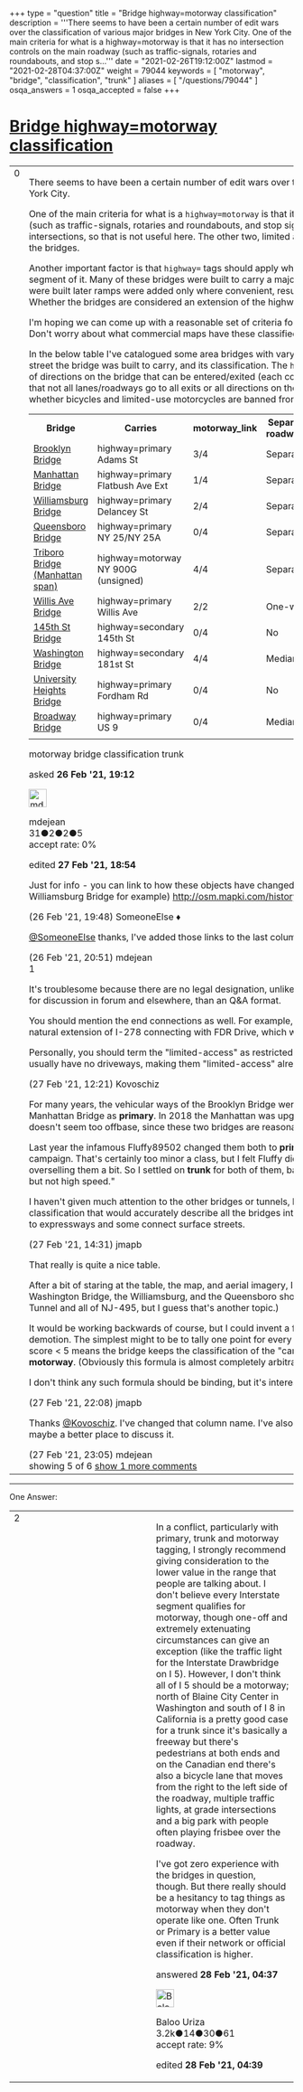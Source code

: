+++
type = "question"
title = "Bridge highway=motorway classification"
description = '''There seems to have been a certain number of edit wars over the classification of various major bridges in New York City. One of the main criteria for what is a highway=motorway is that it has no intersection controls on the main roadway (such as traffic-signals, rotaries and roundabouts, and stop s...'''
date = "2021-02-26T19:12:00Z"
lastmod = "2021-02-28T04:37:00Z"
weight = 79044
keywords = [ "motorway", "bridge", "classification", "trunk" ]
aliases = [ "/questions/79044" ]
osqa_answers = 1
osqa_accepted = false
+++

<div class="headNormal">

# [Bridge highway=motorway classification](/questions/79044/bridge-highwaymotorway-classification)

</div>

<div id="main-body">

<div id="askform">

<table id="question-table" style="width:100%;">
<colgroup>
<col style="width: 50%" />
<col style="width: 50%" />
</colgroup>
<tbody>
<tr>
<td style="width: 30px; vertical-align: top"><div class="vote-buttons">
<span id="post-79044-upvote" class="ajax-command post-vote up" rel="nofollow" title="I like this post (click again to cancel)"> </span>
<div id="post-79044-score" class="post-score" title="current number of votes">
0
</div>
<span id="post-79044-downvote" class="ajax-command post-vote down" rel="nofollow" title="I dont like this post (click again to cancel)"> </span> <span id="favorite-mark" class="ajax-command favorite-mark" rel="nofollow" title="mark/unmark this question as favorite (click again to cancel)"> </span>
<div id="favorite-count" class="favorite-count">
&#10;</div>
</div></td>
<td><div id="item-right">
<div class="question-body">
<p>There seems to have been a certain number of edit wars over the classification of various major bridges in New York City.</p>
<p>One of the main criteria for what is a <code>highway=motorway</code> is that it has no intersection controls on the main roadway (such as traffic-signals, rotaries and roundabouts, and stop signs or stop markings). Bridges usually don't have intersections, so that is not useful here. The other two, limited access and roadway separation apply to most of the bridges.</p>
<p>Another important factor is that <code>highway=</code> tags should apply where reasonable to the whole road, not just a segment of it. Many of these bridges were built to carry a major street, but when highways (<code>highway=motorway</code>s) were built later ramps were added only where convenient, resulting in incomplete interchanges with them. Whether the bridges are considered an extension of the highway or the major street might factor in.</p>
<p>I'm hoping we can come up with a reasonable set of criteria for what <code>highway=</code> tag bridges like these should have. Don't worry about what commercial maps have these classified as, they also have a mess.</p>
<p>In the below table I've catalogued some area bridges with varying characteristics. The Carries column gives the street the bridge was built to carry, and its classification. The <code>highway=motorway_link</code> column counts the number of directions on the bridge that can be entered/exited (each counting 1) from a <code>highway=motorway</code>. This ignores that not all lanes/roadways go to all exits or all directions on the connecting motorway etc. Vehicles only is whether bicycles and limited-use motorcycles are banned from the main roadway as indicated by signage.</p>
<table>
<tbody>
<tr>
<th>Bridge</th>
<th>Carries</th>
<th>motorway_link</th>
<th>Separate roadways</th>
<th>Pedestrian separation</th>
<th>Vehicles only</th>
<th>Present tagging</th>
</tr>
&#10;<tr>
<td><a href="https://en.wikipedia.org/wiki/Brooklyn_Bridge">Brooklyn Bridge</a></td>
<td>highway=primary Adams St</td>
<td>3/4</td>
<td>Separate</td>
<td>Separate</td>
<td>Yes</td>
<td><a href="http://osm.mapki.com/history/way.php?id=432550255">highway=trunk</a></td>
</tr>
<tr>
<td><a href="https://en.wikipedia.org/wiki/Manhattan_Bridge">Manhattan Bridge</a></td>
<td>highway=primary Flatbush Ave Ext</td>
<td>1/4</td>
<td>Separate</td>
<td>Separate</td>
<td>Yes</td>
<td><a href="http://osm.mapki.com/history/way.php?id=46189305">highway=trunk</a></td>
</tr>
<tr>
<td><a href="https://en.wikipedia.org/wiki/Williamsburg_Bridge">Williamsburg Bridge</a></td>
<td>highway=primary Delancey St</td>
<td>2/4</td>
<td>Separate</td>
<td>Separate</td>
<td>Yes</td>
<td><a href="http://osm.mapki.com/history/way.php?id=40337615">highway=motorway</a></td>
</tr>
<tr>
<td><a href="https://en.wikipedia.org/wiki/Queensboro_Bridge">Queensboro Bridge</a></td>
<td>highway=primary NY 25/NY 25A</td>
<td>0/4</td>
<td>Separate</td>
<td>Separate</td>
<td>Yes</td>
<td><a href="http://osm.mapki.com/history/way.php?id=198924625">highway=motorway</a></td>
</tr>
<tr>
<td><a href="https://en.wikipedia.org/wiki/Triborough_Bridge#Harlem_River_lift_bridge_(NY_900G)">Triboro Bridge (Manhattan span)</a></td>
<td>highway=motorway NY 900G (unsigned)</td>
<td>4/4</td>
<td>Separate</td>
<td>Barrier</td>
<td>Yes</td>
<td><a href="http://osm.mapki.com/history/way.php?id=5669174">highway=motorway</a></td>
</tr>
<tr>
<td><a href="https://en.wikipedia.org/wiki/Willis_Avenue_Bridge">Willis Ave Bridge</a></td>
<td>highway=primary Willis Ave</td>
<td>2/2</td>
<td>One-way</td>
<td>Barrier</td>
<td>No</td>
<td><a href="http://osm.mapki.com/history/way.php?id=5670524">highway=primary</a></td>
</tr>
<tr>
<td><a href="https://en.wikipedia.org/wiki/145th_Street_Bridge">145th St Bridge</a></td>
<td>highway=secondary 145th St</td>
<td>0/4</td>
<td>No</td>
<td>Curb</td>
<td>No</td>
<td><a href="http://osm.mapki.com/history/way.php?id=5670765">highway=secondary</a></td>
</tr>
<tr>
<td><a href="https://en.wikipedia.org/wiki/Washington_Bridge">Washington Bridge</a></td>
<td>highway=secondary 181st St</td>
<td>4/4</td>
<td>Median</td>
<td>Barrier</td>
<td>No</td>
<td><a href="http://osm.mapki.com/history/way.php?id=33117565">highway=motorway</a></td>
</tr>
<tr>
<td><a href="https://en.wikipedia.org/wiki/University_Heights_Bridge">University Heights Bridge</a></td>
<td>highway=primary Fordham Rd</td>
<td>0/4</td>
<td>No</td>
<td>Barrier</td>
<td>No</td>
<td><a href="http://osm.mapki.com/history/way.php?id=19174360">highway=primary</a></td>
</tr>
<tr>
<td><a href="https://en.wikipedia.org/wiki/Broadway_Bridge_(Manhattan)">Broadway Bridge</a></td>
<td>highway=primary US 9</td>
<td>0/4</td>
<td>Median</td>
<td>Curb</td>
<td>No</td>
<td><a href="http://osm.mapki.com/history/way.php?id=126140593">highway=primary</a></td>
</tr>
<tr>
<td></td>
<td></td>
<td></td>
<td></td>
<td></td>
<td></td>
<td></td>
</tr>
</tbody>
</table>
</div>
<div id="question-tags" class="tags-container tags">
<span class="post-tag tag-link-motorway" rel="tag" title="see questions tagged &#39;motorway&#39;">motorway</span> <span class="post-tag tag-link-bridge" rel="tag" title="see questions tagged &#39;bridge&#39;">bridge</span> <span class="post-tag tag-link-classification" rel="tag" title="see questions tagged &#39;classification&#39;">classification</span> <span class="post-tag tag-link-trunk" rel="tag" title="see questions tagged &#39;trunk&#39;">trunk</span>
</div>
<div id="question-controls" class="post-controls">
&#10;</div>
<div class="post-update-info-container">
<div class="post-update-info post-update-info-user">
<p>asked <strong>26 Feb '21, 19:12</strong></p>
<img src="https://secure.gravatar.com/avatar/5833f68b9cfce6017187678c495b6fc8?s=32&amp;d=identicon&amp;r=g" class="gravatar" width="32" height="32" alt="mdejean&#39;s gravatar image" />
<p><span>mdejean</span><br />
<span class="score" title="31 reputation points">31</span><span title="2 badges"><span class="badge1">●</span><span class="badgecount">2</span></span><span title="2 badges"><span class="silver">●</span><span class="badgecount">2</span></span><span title="5 badges"><span class="bronze">●</span><span class="badgecount">5</span></span><br />
<span class="accept_rate" title="Rate of the user&#39;s accepted answers">accept rate:</span> <span title="mdejean has no accepted answers">0%</span></p>
</div>
<div class="post-update-info post-update-info-edited">
<p><span> edited <strong>27 Feb '21, 18:54</strong> </span></p>
</div>
</div>
<div id="comments-container-79044" class="comments-container">
<span id="79045"></span>
<div id="comment-79045" class="comment">
<div id="post-79045-score" class="comment-score">
&#10;</div>
<div class="comment-text">
<p>Just for info - you can link to how these objects have changed over time by linking to (for one lane of the Williamsburg Bridge for example) <a href="http://osm.mapki.com/history/way.php?id=40337615">http://osm.mapki.com/history/way.php?id=40337615</a> .</p>
</div>
<div id="comment-79045-info" class="comment-info">
<span class="comment-age">(26 Feb '21, 19:48)</span> <span class="comment-user userinfo">SomeoneElse ♦</span>
</div>
</div>
<span id="79046"></span>
<div id="comment-79046" class="comment">
<div id="post-79046-score" class="comment-score">
&#10;</div>
<div class="comment-text">
<p><a href="https://help.openstreetmap.org/users/387/someoneelse">@SomeoneElse</a> thanks, I've added those links to the last column of the table.</p>
</div>
<div id="comment-79046-info" class="comment-info">
<span class="comment-age">(26 Feb '21, 20:51)</span> <span class="comment-user userinfo">mdejean</span>
</div>
</div>
<span id="79052"></span>
<div id="comment-79052" class="comment">
<div id="post-79052-score" class="comment-score">
1
</div>
<div class="comment-text">
<p>It's troublesome because there are no legal designation, unlike the origin in UK Motorway. This is more suitable for discussion in forum and elsewhere, than an Q&amp;A format.</p>
<p>You should mention the end connections as well. For example, the Triborough Bridge can be considered as a natural extension of I-278 connecting with FDR Drive, which would strongly be <code>=motorway</code>.</p>
<p>Personally, you should term the "limited-access" as restricted vehicle categories directly. Fundamentally, bridges usually have no driveways, making them "limited-access" already.</p>
</div>
<div id="comment-79052-info" class="comment-info">
<span class="comment-age">(27 Feb '21, 12:21)</span> <span class="comment-user userinfo">Kovoschiz</span>
</div>
</div>
<span id="79058"></span>
<div id="comment-79058" class="comment">
<div id="post-79058-score" class="comment-score">
&#10;</div>
<div class="comment-text">
<p>For many years, the vehicular ways of the Brooklyn Bridge were tagged as <strong>motorway,</strong> and those on the Manhattan Bridge as <strong>primary</strong>. In 2018 the Manhattan was upgraded to <strong>motorway</strong> to match the Brooklyn. This doesn't seem too offbase, since these two bridges are reasonably similar in nature.</p>
<p>Last year the infamous Fluffy89502 changed them both to <strong>primary</strong> as part of a large brutal re-classification campaign. That's certainly too minor a class, but I felt Fluffy did have a point that <strong>motorway</strong> was perhaps overselling them a bit. So I settled on <strong>trunk</strong> for both of them, based on the wiki's description of "limited access but not high speed."</p>
<p>I haven't given much attention to the other bridges or tunnels, but offhand I doubt that there is a single classification that would accurately describe all the bridges into Manhattan, since some of them directly connect to expressways and some connect surface streets.</p>
</div>
<div id="comment-79058-info" class="comment-info">
<span class="comment-age">(27 Feb '21, 14:31)</span> <span class="comment-user userinfo">jmapb</span>
</div>
</div>
<span id="79064"></span>
<div id="comment-79064" class="comment">
<div id="post-79064-score" class="comment-score">
&#10;</div>
<div class="comment-text">
<p>That really is quite a nice table.</p>
<p>After a bit of staring at the table, the map, and aerial imagery, I've begun to feel that perhaps the non-GWB Washington Bridge, the Williamsburg, and the Queensboro should be demoted to <strong>trunk</strong>. (Maybe even the Lincoln Tunnel and all of NJ-495, but I guess that's another topic.)</p>
<p>It would be working backwards of course, but I could invent a formula based on this table that would support that demotion. The simplest might to be to tally one point for every motorway link, plus one point for "vehicles only." A score &lt; 5 means the bridge keeps the classification of the "carries" street, 5-8 merits <strong>trunk</strong>, and &gt; 8 merits <strong>motorway</strong>. (Obviously this formula is almost completely arbitrary.)</p>
<p>I don't think any such formula should be binding, but it's interesting to take a look at the outliers.</p>
</div>
<div id="comment-79064-info" class="comment-info">
<span class="comment-age">(27 Feb '21, 22:08)</span> <span class="comment-user userinfo">jmapb</span>
</div>
</div>
<span id="79065"></span>
<div id="comment-79065" class="comment not_top_scorer">
<div id="post-79065-score" class="comment-score">
&#10;</div>
<div class="comment-text">
<p>Thanks <a href="https://help.openstreetmap.org/users/16887/kovoschiz">@Kovoschiz</a>. I've changed that column name. I've also sent this to the <code>tagging</code> mailing list now, which is maybe a better place to discuss it.</p>
</div>
<div id="comment-79065-info" class="comment-info">
<span class="comment-age">(27 Feb '21, 23:05)</span> <span class="comment-user userinfo">mdejean</span>
</div>
</div>
</div>
<div id="comment-tools-79044" class="comment-tools">
<span class="comments-showing"> showing 5 of 6 </span> <a href="#" class="show-all-comments-link">show 1 more comments</a>
</div>
<div class="clear">
&#10;</div>
<div id="comment-79044-form-container" class="comment-form-container">
&#10;</div>
<div class="clear">
&#10;</div>
</div></td>
</tr>
</tbody>
</table>

------------------------------------------------------------------------

<div class="tabBar">

<span id="sort-top"></span>

<div class="headQuestions">

One Answer:

</div>

</div>

<span id="79066"></span>

<div id="answer-container-79066" class="answer">

<table style="width:100%;">
<colgroup>
<col style="width: 50%" />
<col style="width: 50%" />
</colgroup>
<tbody>
<tr>
<td style="width: 30px; vertical-align: top"><div class="vote-buttons">
<span id="post-79066-upvote" class="ajax-command post-vote up" rel="nofollow" title="I like this post (click again to cancel)"> </span>
<div id="post-79066-score" class="post-score" title="current number of votes">
2
</div>
<span id="post-79066-downvote" class="ajax-command post-vote down" rel="nofollow" title="I dont like this post (click again to cancel)"> </span>
</div></td>
<td><div class="item-right">
<div class="answer-body">
<p>In a conflict, particularly with primary, trunk and motorway tagging, I strongly recommend giving consideration to the lower value in the range that people are talking about. I don't believe every Interstate segment qualifies for motorway, though one-off and extremely extenuating circumstances can give an exception (like the traffic light for the Interstate Drawbridge on I 5). However, I don't think all of I 5 should be a motorway; north of Blaine City Center in Washington and south of I 8 in California is a pretty good case for a trunk since it's basically a freeway but there's pedestrians at both ends and on the Canadian end there's also a bicycle lane that moves from the right to the left side of the roadway, multiple traffic lights, at grade intersections and a big park with people often playing frisbee over the roadway.</p>
<p>I've got zero experience with the bridges in question, though. But there really should be a hesitancy to tag things as motorway when they don't operate like one. Often Trunk or Primary is a better value even if their network or official classification is higher.</p>
</div>
<div class="answer-controls post-controls">
&#10;</div>
<div class="post-update-info-container">
<div class="post-update-info post-update-info-user">
<p>answered <strong>28 Feb '21, 04:37</strong></p>
<img src="https://secure.gravatar.com/avatar/666698a7b13e402aba7e1e0f6de7c1d3?s=32&amp;d=identicon&amp;r=g" class="gravatar" width="32" height="32" alt="Baloo%20Uriza&#39;s gravatar image" />
<p><span>Baloo Uriza</span><br />
<span class="score" title="3180 reputation points"><span>3.2k</span></span><span title="14 badges"><span class="badge1">●</span><span class="badgecount">14</span></span><span title="30 badges"><span class="silver">●</span><span class="badgecount">30</span></span><span title="61 badges"><span class="bronze">●</span><span class="badgecount">61</span></span><br />
<span class="accept_rate" title="Rate of the user&#39;s accepted answers">accept rate:</span> <span title="Baloo Uriza has 12 accepted answers">9%</span></p>
</div>
<div class="post-update-info post-update-info-edited">
<p><span> edited <strong>28 Feb '21, 04:39</strong> </span></p>
</div>
</div>
<div id="comments-container-79066" class="comments-container">
&#10;</div>
<div id="comment-tools-79066" class="comment-tools">
&#10;</div>
<div class="clear">
&#10;</div>
<div id="comment-79066-form-container" class="comment-form-container">
&#10;</div>
<div class="clear">
&#10;</div>
</div></td>
</tr>
</tbody>
</table>

</div>

<div class="paginator-container-left">

</div>

</div>

</div>

